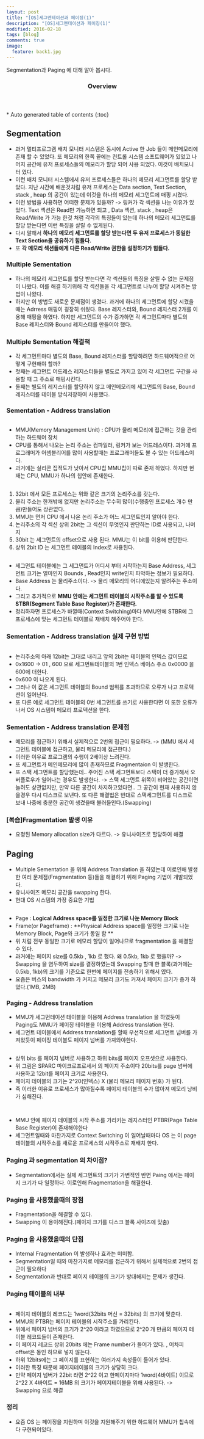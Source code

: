 ```yaml
---
layout: post
title: "[OS]세그멘테이션과 페이징(1)"
description: "[OS]세그멘테이션과 페이징(1)" 
modified: 2016-02-18
tags: [blog]
comments: true
image:
  feature: back1.jpg
---
```


Segmentation과 Paging 에 대해 알아 봅시다.

<section id="table-of-contents" class="toc">
  <header>
    <h3>Overview</h3>
  </header>
<div id="drawer" markdown="1">
*  Auto generated table of contents
{:toc}
</div>
</section><!-- /#table-of-contents -->

## Segmentation

- 과거 멀티프로그램 배치 모니터 시스템은 동시에 Active 한 Job 들이 메인메모리에 존재 할 수 있었다. 또 메모리의 한쪽 끝에는 컨트롤 시스템 소프트웨어가 있었고 나머지 공간에 유저 프로세스들의 메모리가 할당 되어 사용 되었다. 이것이 배치모니터 였다.
- 이런 배치 모니터 시스템에서 유저 프로세스들은 하나의 메모리 세그먼트를 할당 받았다. 지난 시간에 배운것처럼 유저 프로세스는 Data section, Text Section, stack , heap 의 공간이 있는데 이것을 하나의 메모리 세그먼트에 매핑 시켰다.
- 이런 방법을 사용하면 어떠한 문제가 있을까? -> 링커가 각 섹션을 나눈 이유가 있었다. Text 섹션은 Read만 가능하면 되고 , Data 섹션, stack , heap은 Read/Write 가 가능 한것 처럼 각각의 특징들이 있는데 하나의 메모리 세그먼트를 할당 받는다면 이런 특징을 살릴 수 없게된다.
- 다시 말해서 **하나의 메모리 세그먼트를 할당 받는다면 두 유저 프로세스가 동일한 Text Section을 공유하기 힘들다.**
- 또 **각 메모리 섹션들에게 다른 Read/Write 권한을 설정하기가 힘들다.**

### Multiple Sementation

- 하나의 메모리 세그먼트를 할당 받는다면 각 섹션들의 특징을 살릴 수 없는 문제점이 나왔다. 이를 해결 하기위해 각 섹션들을 각 세그먼트로 나누어 할당 시켜주는 방법이 나왔다.
- 하지만 이 방법도 새로운 문제점이 생겼다. 과거에 하나의 세그먼트에 할당 시켰을때는 Adrress 매핑이 굉장히 쉬웠다. Base 레지스터와, Bound 레지스터 2개를 이용해 매핑을 하였다. 하지만 세그먼트의 수가 증가하면 각 세그먼트마다 별도의 Base 레지스터와 Bound 레지스터를 만들어야 했다.

### Multiple Sementation 해결책 

- 각 세그먼트마다 별도의 Base, Bound 레지스터를 할당하려면 하드웨어적으로 어떻게 구현해야 할까? 
- 첫째는 세그먼트 어드레스 레지스터들을 별도로 가지고 있어 각 세그먼트 구간을 사용할 때 그 주소로 매핑시킨다.	
- 둘째는 별도의 레지스터를 할당하지 않고 메인메모리에 세그먼트의 Base, Bound 레지스터를 테이블 방식저장하여 사용했다.

### Sementation - Address translation

<figure>
	<img src="/images/segmant.PNG" alt="">
</figure>

- MMU(Memory Management Unit) : CPU가 물리 메모리에 접근하는 것을 관리하는 하드웨어 장치
- CPU를 통해서 나오는 논리 주소는 컴파일러, 링커가 보는 어드레스이다. 과거에 프로그래머가 어셈블리어를 많이 사용할때는 프로그래머들도 볼 수 있는 어드레스이다.
- 과거에는 실리콘 집적도가 낮아서 CPU칩 MMU칩이 따로 존재 하였다. 하지만 현재는 CPU, MMU가 하나의 칩안에 존재한다.


<figure>
	<img src="/images/segmant1.PNG" alt="">
</figure>

1. 32bit 에서 모든 프로세스는 위와 같은 크기의 논리주소를 갖는다. 
2. 물리 주소는 한개밖에 없지만 논리주소는 무수히 많이(수행중인 프로세스 개수 만큼)만들어도 상관없다. 
3. MMU는 먼저 CPU 에서 나온 논리 주소가 어느 세그먼트인지 알아야 한다.
4. 논리주소의 각 섹션 상위 2bit는 그 섹션이 무엇인지 판단하는 ID로 사용되고, 나머지 
6. 30bit 는 세그먼트의 offset으로 사용 된다. MMU는 이 bit를 이용해 판단한다.
5. 상위 2bit ID 는 세그먼트 테이블의 Index로 사용된다.

<figure>
	<img src="/images/segmant2.PNG" alt="">
</figure>

- 세그먼트 테이블에는 그 세그먼트가 어디서 부터 시작하는지 Base Address, 세그먼트 크기는 얼마인지 Bounds , Read인지 write인지 파악하는 정보가 필요하다.
- Base Address 는 물리주소이다. -> 물리 메모리의 어디에있는지 알려주는 주소이다.
- 그리고 추가적으로 **MMU 안에는 세그먼트 테이블의 시작주소를 알 수 있도록 STBR(Segment Table Base Register)가 존재한다.**
- 정리하자면 프로세스가 바뀔때(Context Switching)마다 MMU안에 STBR에 그 프로세스에 맞는 세그먼트 테이블로 재배치 해주어야 한다.

### Sementation - Address translation 실제 구현 방법


<figure>
	<img src="/images/segmant3.PNG" alt="">
</figure>

- 논리주소의 아래 12bit는 그대로 내리고 앞의 2bit는 테이블의 인덱스 값이므로
- 0x1600 -> 01 , 600 으로 세그먼트테이블의 1번 인덱스 베이스 주소 0x0000 을 600에 더한다.
- 0x600 이 나오게 된다.
- 그러나 이 값은 세그먼트 테이블의 Bound 범위를 초과하므로 오류가 나고 프로텍션이 일어난다.
- 또 다른 예로 세그먼트 테이블의 0번 세그먼트를 쓰기로 사용한다면 이 또한 오류가 나서 OS 시스템이 메모리 프로텍션을 한다. 

### Sementation - Address translation 문제점

- 메모리를 접근하기 위해서 실제적으로 2번의 접근이 필요하다. -> (MMU 에서 세그먼트 테이블에 접근하고, 물리 메모리에 접근한다.)
- 이러한 이유로 프로그램의 수행이 2배이상 느려진다.
- 또 세그먼트가 메인메모리에 많이 존재하므로 Fragmentaion 이 발생한다.
- 또 스택 세그먼트를 할당했는데.. 주어진 스택 세그먼트보다 스택이 더 증가해서 오버플로우가 일어나는 경우도 발생한다. -> 스택 세그먼트 위쪽이 비어있는 공간이면 늘려도 상관없지만, 만약 다른 공간이 차지하고있다면.. 그 공간이 현재 사용하지 않을경우 다시 디스크로 보낸다. 또 다른 해결법은 반대로 스택세그먼트를 디스크로 보내 나중에 충분한 공간이 생겼을때 불러들인다.(Swapping)

### [복습]Fragmentation 발생 이유

- 요청된 Memory allocation size가 다르다. -> 유니사이즈로 할당하여 해결

## Paging

- Multiple Sementation 을 위해 Address Translation 을 하였는데 이로인해 발생한 여러 문제점(Fragmentation 등)들을 해결하기 위해 Paging 기법이 개발되었다.
- 유니사이즈 메모리 공간을 swapping 한다.
- 현대 OS 시스템의 가장 중요한 기법

<figure>
	<img src="/images/segmant4.PNG" alt="">
</figure> 

- Page : **Logical Address space를 일정한 크기로 나눈 Memory Block**
- Frame(or Pageframe) : **Physical Address space를 일정한 크기로 나눈 Memory Block, Page와 크기가 동일 함 **
- 위 처럼 전부 동일한 크기로 메모리 할당이 일어나므로 fragmentation 을 해결할 수 있다.
- 과거에는 페이지 size를  0.5kb , 1kb 로 했다. 왜 0.5kb, 1kb 로 했을까? -> Swapping 을 염두하여 size를 결정하였는데 Swapping 할때 한 블록(과거에는 0.5kb, 1kb)의 크기를 기준으로 한번에 페이지를 전송하기 위해서 였다.
-  요즘은 버스의 bandwidth 가 커지고 메모리 크기도 커져서 페이지 크기가 증가 하였다.(1MB, 2MB)

### Paging - Address translation

- MMU가 세그먼테이션 테이블을 이용해 Address translation 을 하였듯이 Paging도 MMU가 페이징 테이블을 이용해 Address translation 한다.
- 세그먼트 테이블에서 Address translation를 할때 우선적으로 세그먼트 넘버를 가져왔듯이 페이징 테이블도 페이지 넘버를 가져와야한다.  

<figure>
	<img src="/images/segmant5.PNG" alt="">
</figure> 

- 상위 bits 를 페이지 넘버로 사용하고 하위 bits를 페이지 오프셋으로 사용한다.
- 위 그림은 SPARC 마이크로프로세서 의 페이지 주소이다 20bits를 page 넘버에 사용하고 12bit를 페이지 크기로 사용한다. 
- 페이지 테이블의 크기는 2^20(인덱스) X (물리 메모리 페이지 번호) 가 된다.
- 즉 이러한 이유로 프로세스가 많아질수록 페이지 테이블의 수가 많아져 메모리 낭비가 심해진다. 

<figure>
	<img src="/images/segmant7.PNG" alt="">
</figure> 

<figure>
	<img src="/images/segmant6.PNG" alt="">
</figure> 

- MMU 안에 페이지 테이블의 시작 주소를 가리키는 레지스터인 PTBR(Page Table Base Register)이 존재해야한다
- 세그먼트일때와 마찬가지로 Context Switching 이 일어날때마다 OS 는 이 page 테이블의 시작주소를 새로운 프로세스의 시작주소로 재배치 한다.

### Paging 과 segmentation 의 차이점?

- Segmentation에서는 실제 세그먼트의 크기가 가변적인 반면 Paing 에서는 페이지 크기가 다 일정하다. 이로인해 Fragmentation을 해결한다.

### Paging 을 사용했을때의 장점

- Fragmentation을 해결할 수 있다.
- Swapping 이 용이해진다.(페이지 크기를 디스크 블록 사이즈에 맞춤)

### Paging 을 사용했을때의 단점

- Internal Fragmentation 이 발생하나 효과는 미미함.
- Segmentation일 때와 마찬가지로 메모리를 접근하기 위해서 실제적으로 2번의 접근이 필요하다
- Segmentation과 반대로 페이지 테이블의 크기가 방대해지는 문제가 생긴다.

### Paging 테이블의 내부


<figure>
	<img src="/images/segmant8.PNG" alt="">
</figure>

- 페이지 테이블의 레코드는 1word(32bits 머신 = 32bits) 의 크기에 맞춘다.
- MMU의 PTBR는 페이지 테이블의 시작주소를 가리킨다.
- 위에서 페이지 넘버의 크기가 2^20 이라고 하였으므로 2^20 개 만큼의 페이지 테이블 레코드들이 존재한다.
- 이 페이지 레코드 상위 20bits 에는 Frame number가 들어가 있다. , 어차피 offset은 동인 하므로 넣지 않는다.
- 하위 12bits에는 그 페이지를 표현하는 여러가지 속성들이 들어가 있다.
- 이러한 특징 때문에 페이지테이블의 크기가 상당히 크다.
- 만약 페이지 넘버가 22bit 라면 2^22 이고 한페이지마다 1word(4바이트) 이므로 2^22 X 4바이트 = 16MB 의 크기가 페이지테이블을 위해 사용된다. -> Swapping 으로 해결


### 정리

- 요즘 OS 는 페이징을 지원하며 이것을 지원해주기 위한 하드웨어 MMU가 칩속에 다 구현되어있다.